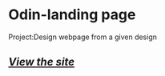 # Odin-landing page

Project:Design webpage from a given design


## _[View the site](https://pdk34.github.io/odin-landing_page/)_
